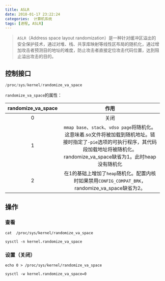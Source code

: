 ```yaml
---
title: ASLR
date: 2018-01-17 23:22:24
categories:  计算机系统
tags: [进程, ASLR]
---
```


>`ASLR`（Address space layout randomization）是一种针对缓冲区溢出的安全保护技术，通过对堆、栈、共享库映射等线性区布局的随机化，通过增加攻击者预测目的地址的难度，防止攻击者直接定位攻击代码位置，达到阻止溢出攻击的目的。

<!--more-->

## 控制接口

``` C
/proc/sys/kernel/randomize_va_space
```

`randomize_va_space`的属性：

| randomize_va_space |   作用   |
| :-----------------:| :------: |
| 0 | 关闭 |
| 1 | `mmap base`、`stack`、`vdso page`将随机化。这意味着.so文件将被加载到随机地址。链接时指定了`-pie`选项的可执行程序，其代码段加载地址将被随机化。randomize_va_space缺省为1。此时heap没有随机化|
| 2 | 在1的基础上增加了`heap`随机化。配置内核时如果禁用`CONFIG_COMPAT_BRK`，randomize_va_space缺省为2。|

## 操作

### 查看

```
cat  /proc/sys/kernel/randomize_va_space
```

```
sysctl -n kernel.randomize_va_space
```
### 设置（关闭）

```
echo 0 > /proc/sys/kernel/randomize_va_space
```

```
sysctl -w kernel.randomize_va_space=0
```
